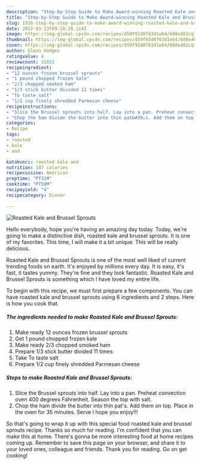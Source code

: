 ```yaml
---
description: "Step-by-Step Guide to Make Award-winning Roasted Kale and Brussel Sprouts"
title: "Step-by-Step Guide to Make Award-winning Roasted Kale and Brussel Sprouts"
slug: 1916-step-by-step-guide-to-make-award-winning-roasted-kale-and-brussel-sprouts
date: 2022-03-23T09:18:28.114Z
image: https://img-global.cpcdn.com/recipes/d59f92d0f03d1e64/680x482cq70/roasted-kale-and-brussel-sprouts-recipe-main-photo.jpg
thumbnail: https://img-global.cpcdn.com/recipes/d59f92d0f03d1e64/680x482cq70/roasted-kale-and-brussel-sprouts-recipe-main-photo.jpg
cover: https://img-global.cpcdn.com/recipes/d59f92d0f03d1e64/680x482cq70/roasted-kale-and-brussel-sprouts-recipe-main-photo.jpg
author: Glenn Hodges
ratingvalue: 4
reviewcount: 31822
recipeingredient:
- "12 ounces frozen brussel sprouts"
- "1 pound chopped frozen kale"
- "2/3 chopped smoked ham"
- "1/3 stick butter divided 11 times"
- "To taste salt"
- "1/2 cup finely shredded Parmesan cheese"
recipeinstructions:
- "Slice the Brussel sprouts into half. Lay into a pan. Preheat convection oven 400 degrees Fahrenheit. Season the top with salt."
- "Chop the ham divide the butter into thin pat&#39;s. Add them on top. Place in the oven for 35 minutes. Serve I hope you enjoy!!!"
categories:
- Recipe
tags:
- roasted
- kale
- and

katakunci: roasted kale and 
nutrition: 187 calories
recipecuisine: American
preptime: "PT31M"
cooktime: "PT50M"
recipeyield: "4"
recipecategory: Dinner

---
```



![Roasted Kale and Brussel Sprouts](https://img-global.cpcdn.com/recipes/d59f92d0f03d1e64/680x482cq70/roasted-kale-and-brussel-sprouts-recipe-main-photo.jpg)

Hello everybody, hope you're having an amazing day today. Today, we're going to make a distinctive dish, roasted kale and brussel sprouts. It is one of my favorites. This time, I will make it a bit unique. This will be really delicious.



Roasted Kale and Brussel Sprouts is one of the most well liked of current trending foods on earth. It's enjoyed by millions every day. It is easy, it's fast, it tastes yummy. They're fine and they look fantastic. Roasted Kale and Brussel Sprouts is something which I have loved my entire life.


To begin with this recipe, we must first prepare a few components. You can have roasted kale and brussel sprouts using 6 ingredients and 2 steps. Here is how you cook that.

<!--inarticleads1-->

##### The ingredients needed to make Roasted Kale and Brussel Sprouts:

1. Make ready 12 ounces frozen brussel sprouts
1. Get 1 pound chopped frozen kale
1. Make ready 2/3 chopped smoked ham
1. Prepare 1/3 stick butter divided 11 times
1. Take To taste salt
1. Prepare 1/2 cup finely shredded Parmesan cheese




<!--inarticleads2-->

##### Steps to make Roasted Kale and Brussel Sprouts:

1. Slice the Brussel sprouts into half. Lay into a pan. Preheat convection oven 400 degrees Fahrenheit. Season the top with salt.
1. Chop the ham divide the butter into thin pat&#39;s. Add them on top. Place in the oven for 35 minutes. Serve I hope you enjoy!!!




So that's going to wrap it up with this special food roasted kale and brussel sprouts recipe. Thanks so much for reading. I'm confident that you can make this at home. There's gonna be more interesting food at home recipes coming up. Remember to save this page on your browser, and share it to your loved ones, colleague and friends. Thank you for reading. Go on get cooking!
